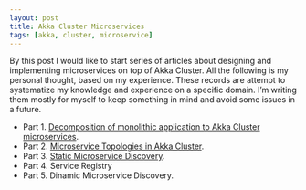 ```yaml
---
layout: post
title: Akka Cluster Microservices
tags: [akka, cluster, microservice]
---
```

By this post I would like to start series of articles about designing and implementing microservices on top of Akka Cluster. All the following is my personal thought, based on my experience. These records are attempt to systematize my knowledge and experience on a specific domain. I’m writing them mostly for myself to keep something in mind and avoid some issues in a future.

* Part 1. [Decomposition of monolithic application to Akka Cluster microservices](/2016-01-31-decomposition-of-monolithic-application-to-akka-cluster-microservices).
* Part 2. [Microservice Topologies in Akka Cluster](/2016-02-02-microservice-topologies-in-akka-cluster).
* Part 3. [Static Microservice Discovery](/2016-02-07-static-microservice-discovery).
* Part 4. Service Registry
* Part 5. Dinamic Microservice Discovery.

